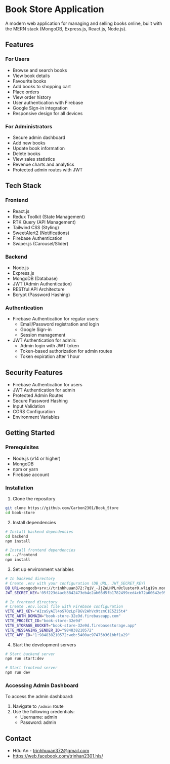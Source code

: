 # Book Store Application

A modern web application for managing and selling books online, built with the MERN stack (MongoDB, Express.js, React.js, Node.js).

## Features

### For Users
- Browse and search books
- View book details
- Favourite books
- Add books to shopping cart
- Place orders
- View order history
- User authentication with Firebase
- Google Sign-in integration
- Responsive design for all devices

### For Administrators
- Secure admin dashboard
- Add new books
- Update book information
- Delete books
- View sales statistics
- Revenue charts and analytics
- Protected admin routes with JWT

## Tech Stack

### Frontend
- React.js
- Redux Toolkit (State Management)
- RTK Query (API Management)
- Tailwind CSS (Styling)
- SweetAlert2 (Notifications)
- Firebase Authentication
- Swiper.js (Carousel/Slider)

### Backend
- Node.js
- Express.js
- MongoDB (Database)
- JWT (Admin Authentication)
- RESTful API Architecture
- Bcrypt (Password Hashing)

### Authentication
- Firebase Authentication for regular users:
  - Email/Password registration and login
  - Google Sign-in
  - Session management
- JWT Authentication for admin:
  - Admin login with JWT token
  - Token-based authorization for admin routes
  - Token expiration after 1 hour

## Security Features
- Firebase Authentication for users
- JWT Authentication for admin
- Protected Admin Routes
- Secure Password Hashing
- Input Validation
- CORS Configuration
- Environment Variables

## Getting Started

### Prerequisites
- Node.js (v14 or higher)
- MongoDB
- npm or yarn
- Firebase account

### Installation

1. Clone the repository
```bash
git clone https://github.com/Carbon2301/Book_Store
cd book-store
```

2. Install dependencies
```bash
# Install backend dependencies
cd backend
npm install

# Install frontend dependencies
cd ../frontend
npm install
```

3. Set up environment variables
```bash
# In backend directory
# Create .env with your configuration (DB_URL, JWT_SECRET_KEY)
DB_URL=mongodb+srv://trinhhuuan372:7qiV_-JjZuLHPLr@cluster0.wlig19n.mongodb.net/book-store?retryWrites=true&w=majority&appName=Cluster0
JWT_SECRET_KEY='05f223d4acb3842473eb4e2ab66d5fb1782499ced4cb72a60642e95d929bdf3e5d10aa676002123d8ebc09ddbf10566428b30ea36c37b45c9747e138cb339029'

# In frontend directory
# Create .env.local file with Firebase configuration
VITE_API_KEY="AIzaSyAIl4oS7OzLpFBGV2AhVx9tzmC1E5Zi5t4"
VITE_AUTH_DOMAIN="book-store-32e9d.firebaseapp.com"
VITE_PROJECT_ID="book-store-32e9d"
VITE_STORAGE_BUCKET="book-store-32e9d.firebasestorage.app"
VITE_MESSAGING_SENDER_ID="984838210572"
VITE_APP_ID="1:984838210572:web:5400ac97475b361bbf1a29"
```

4. Start the development servers
```bash
# Start backend server
npm run start:dev

# Start frontend server
npm run dev
```
### Accessing Admin Dashboard
To access the admin dashboard:
1. Navigate to `/admin` route
2. Use the following credentials:
   - Username: admin
   - Password: admin

## Contact
- Hữu An - trinhhuuan372@gmail.com
- https://web.facebook.com/trinhan2301.hls/